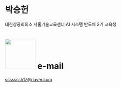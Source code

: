 # 박승헌
대한상공회의소 서울기술교육센터 AI 시스템 반도체 2기 교육생

# <img src="https://github.com/user-attachments/assets/c593d560-a5bd-4d4d-a42e-2673fa696a53" width="100"> e-mail
sssssssh17@naver.com
